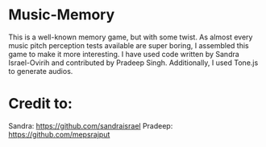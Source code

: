 # Music-Memory
This is a well-known memory game, but with some twist. As almost every music pitch perception tests available are super boring, I assembled this game to make it more interesting. 
I have used code written by Sandra Israel-Ovirih and contributed by Pradeep Singh. Additionally, I used Tone.js to generate audios.

# Credit to: 
Sandra: https://github.com/sandraisrael
Pradeep: https://github.com/mepsrajput